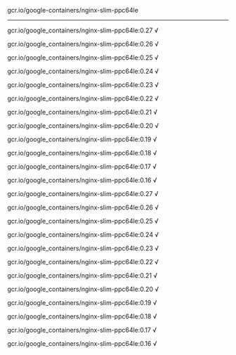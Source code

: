 gcr.io/google-containers/nginx-slim-ppc64le 

----
gcr.io/google_containers/nginx-slim-ppc64le:0.27 √

gcr.io/google_containers/nginx-slim-ppc64le:0.26 √

gcr.io/google_containers/nginx-slim-ppc64le:0.25 √

gcr.io/google_containers/nginx-slim-ppc64le:0.24 √

gcr.io/google_containers/nginx-slim-ppc64le:0.23 √

gcr.io/google_containers/nginx-slim-ppc64le:0.22 √

gcr.io/google_containers/nginx-slim-ppc64le:0.21 √

gcr.io/google_containers/nginx-slim-ppc64le:0.20 √

gcr.io/google_containers/nginx-slim-ppc64le:0.19 √

gcr.io/google_containers/nginx-slim-ppc64le:0.18 √

gcr.io/google_containers/nginx-slim-ppc64le:0.17 √

gcr.io/google_containers/nginx-slim-ppc64le:0.16 √

gcr.io/google_containers/nginx-slim-ppc64le:0.27 √

gcr.io/google_containers/nginx-slim-ppc64le:0.26 √

gcr.io/google_containers/nginx-slim-ppc64le:0.25 √

gcr.io/google_containers/nginx-slim-ppc64le:0.24 √

gcr.io/google_containers/nginx-slim-ppc64le:0.23 √

gcr.io/google_containers/nginx-slim-ppc64le:0.22 √

gcr.io/google_containers/nginx-slim-ppc64le:0.21 √

gcr.io/google_containers/nginx-slim-ppc64le:0.20 √

gcr.io/google_containers/nginx-slim-ppc64le:0.19 √

gcr.io/google_containers/nginx-slim-ppc64le:0.18 √

gcr.io/google_containers/nginx-slim-ppc64le:0.17 √

gcr.io/google_containers/nginx-slim-ppc64le:0.16 √

